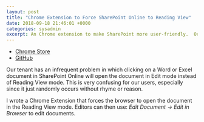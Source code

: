 ```yaml
---
layout: post
title: "Chrome Extension to Force SharePoint Online to Reading View"
date: 2018-09-18 21:46:01 +0000
categories: sysadmin
excerpt: An Chrome extension to make SharePoint more user-friendly.  Originally used internally, it is now used daily by over 1,000 people.
---
```


- [Chrome Store](https://chrome.google.com/webstore/detail/spo-view-it/omljlibfjloccmdmmlpcnlijjneabhjm)
- [GitHub](https://github.com/jftuga/spo_view_it)

Our tenant has an infrequent problem in which clicking on a Word or Excel document in SharePoint Online will open the document in Edit mode instead of Reading View mode.  This is very confusing for our users, especially since it just randomly occurs without rhyme or reason.

I wrote a Chrome Extension that forces the browser to open the document in the Reading View mode.  Editors can then use: *Edit Document -> Edit in Browser* to edit documents.



